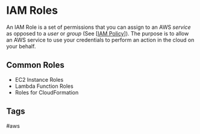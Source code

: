 # IAM Roles

An IAM Role is a set of permissions that you can assign to an AWS *service* as opposed to a *user* or *group* (See [[IAM Policy](./202309150142)]). The purpose is to allow an AWS service to use your credentials to perform an action in the cloud on your behalf.  

## Common Roles
* EC2 Instance Roles  
* Lambda Function Roles  
* Roles for CloudFormation  

## Tags
#aws
